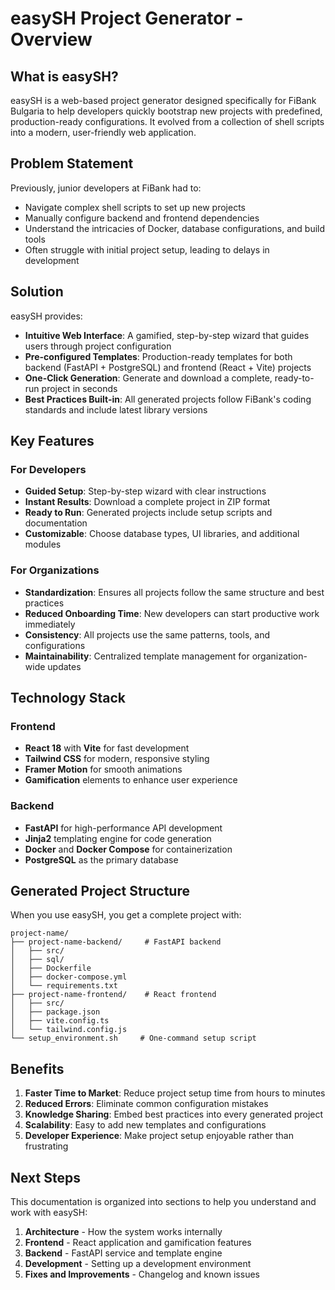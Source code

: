# easySH Project Generator - Overview

## What is easySH?

easySH is a web-based project generator designed specifically for FiBank Bulgaria to help developers quickly bootstrap new projects with predefined, production-ready configurations. It evolved from a collection of shell scripts into a modern, user-friendly web application.

## Problem Statement

Previously, junior developers at FiBank had to:
- Navigate complex shell scripts to set up new projects
- Manually configure backend and frontend dependencies
- Understand the intricacies of Docker, database configurations, and build tools
- Often struggle with initial project setup, leading to delays in development

## Solution

easySH provides:
- **Intuitive Web Interface**: A gamified, step-by-step wizard that guides users through project configuration
- **Pre-configured Templates**: Production-ready templates for both backend (FastAPI + PostgreSQL) and frontend (React + Vite) projects
- **One-Click Generation**: Generate and download a complete, ready-to-run project in seconds
- **Best Practices Built-in**: All generated projects follow FiBank's coding standards and include latest library versions

## Key Features

### For Developers
- **Guided Setup**: Step-by-step wizard with clear instructions
- **Instant Results**: Download a complete project in ZIP format
- **Ready to Run**: Generated projects include setup scripts and documentation
- **Customizable**: Choose database types, UI libraries, and additional modules

### For Organizations
- **Standardization**: Ensures all projects follow the same structure and best practices
- **Reduced Onboarding Time**: New developers can start productive work immediately
- **Consistency**: All projects use the same patterns, tools, and configurations
- **Maintainability**: Centralized template management for organization-wide updates

## Technology Stack

### Frontend
- **React 18** with **Vite** for fast development
- **Tailwind CSS** for modern, responsive styling
- **Framer Motion** for smooth animations
- **Gamification** elements to enhance user experience

### Backend
- **FastAPI** for high-performance API development
- **Jinja2** templating engine for code generation
- **Docker** and **Docker Compose** for containerization
- **PostgreSQL** as the primary database

## Generated Project Structure

When you use easySH, you get a complete project with:

```
project-name/
├── project-name-backend/     # FastAPI backend
│   ├── src/
│   ├── sql/
│   ├── Dockerfile
│   ├── docker-compose.yml
│   └── requirements.txt
├── project-name-frontend/    # React frontend
│   ├── src/
│   ├── package.json
│   ├── vite.config.ts
│   └── tailwind.config.js
└── setup_environment.sh     # One-command setup script
```

## Benefits

1. **Faster Time to Market**: Reduce project setup time from hours to minutes
2. **Reduced Errors**: Eliminate common configuration mistakes
3. **Knowledge Sharing**: Embed best practices into every generated project
4. **Scalability**: Easy to add new templates and configurations
5. **Developer Experience**: Make project setup enjoyable rather than frustrating

## Next Steps

This documentation is organized into sections to help you understand and work with easySH:

1. **Architecture** - How the system works internally
2. **Frontend** - React application and gamification features  
3. **Backend** - FastAPI service and template engine
4. **Development** - Setting up a development environment
5. **Fixes and Improvements** - Changelog and known issues
